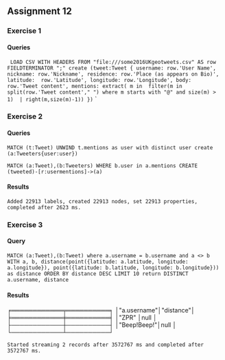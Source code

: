 ## Assignment 12

### Exercise 1

#### Queries
`
LOAD CSV WITH HEADERS FROM "file:///some2016UKgeotweets.csv" AS row 
    FIELDTERMINATOR ";"
create (tweet:Tweet {
	username: row.'User Name',
    nickname: row.'Nickname',
    residence: row.'Place (as appears on Bio)',
    latitude:  row.'Latitude',
    longitude: row.'Longitude',
    body: row.'Tweet content',
    mentions: extract( m in 
                filter(m in split(row.'Tweet content'," ") where m starts with "@" and size(m) > 1) 
                | right(m,size(m)-1))
    })`
`

### Exercise 2

#### Queries
`MATCH (t:Tweet)
UNWIND t.mentions as user
with distinct user
create (a:Tweeters{user:user})`


`MATCH (a:Tweet),(b:Tweeters)
WHERE b.user in a.mentions
CREATE (tweeted)-[r:usermentions]->(a)`

#### Results 
`Added 22913 labels, created 22913 nodes, set 22913 properties, completed after 2623 ms.`


### Exercise 3

#### Query
`
MATCH (a:Tweet),(b:Tweet)
where a.username = b.username and a <> b
WITH a, b, distance(point({latitude: a.latitude, longitude: a.longitude}), point({latitude: b.latitude, longitude: b.longitude})) as distance
ORDER BY distance DESC
  LIMIT 10
return DISTINCT a.username, distance
`

#### Results
╒════════════╤══════════╕
│"a.username"│"distance"│
╞════════════╪══════════╡
│"ZPR"       │null      │
├────────────┼──────────┤
│"Beep!Beep!"│null      │
└────────────┴──────────┘

`
Started streaming 2 records after 3572767 ms and completed after 3572767 ms.
`